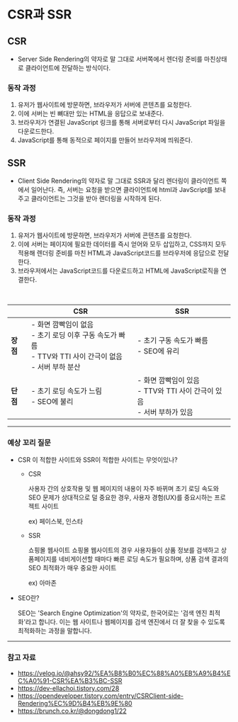 # CSR과 SSR

## CSR
* Server Side Rendering의 약자로 말 그대로 서버쪽에서 렌더링 준비를 마친상태로 클라이언트에 전달하는 방식이다.
### 동작 과정
1. 유저가 웹사이트에 방문하면, 브라우저가 서버에 콘텐츠를 요청한다.
2. 이에 서버는 빈 뼈대만 있는 HTML을 응답으로 보내준다. 
3. 브라우저가 연결된 JavaScript 링크를 통해 서버로부터 다시 JavaScript 파일을 다운로드한다. 
4. JavaScript를 통해 동적으로 페이지를 만들어 브라우저에 띄워준다. 
## SSR
* Client Side Rendering의 약자로 말 그대로 SSR과 달리 렌더링이 클라이언트 쪽에서 일어난다. 즉, 서버는 요청을 받으면 클라이언트에 html과 JavScript를 보내주고 클라이언트는 그것을 받아 렌더링을 시작하게 된다.
### 동작 과정
1. 유저가 웹사이트에 방문하면, 브라우저가 서버에 콘텐츠를 요청한다.
2. 이에 서버는 페이지에 필요한 데이터를 즉시 얻어와 모두 삽입하고, CSS까지 모두 적용해 렌더링 준비를 마친 HTML과 JavaScript코드를 브라우저에 응답으로 전달한다. 
3. 브라우저에서는 JavaScript코드를 다운로드하고 HTML에 JavaScript로직을 연결한다. 
<br/>

|               | CSR                                           | SSR                                      |
|---------------|-----------------------------------------------|------------------------------------------|
| **장점**      | - 화면 깜빡임이 없음<br> - 초기 로딩 이후 구동 속도가 빠름<br> - TTV와 TTI 사이 간극이 없음<br> - 서버 부하 분산 | - 초기 구동 속도가 빠름<br> - SEO에 유리 |
| **단점**      | - 초기 로딩 속도가 느림<br> - SEO에 불리       | - 화면 깜빡임이 있음<br> - TTV와 TTI 사이 간극이 있음<br> - 서버 부하가 있음 |


---


### 예상 꼬리 질문
* CSR 이 적합한 사이트와 SSR이 적합한 사이트는 무엇이있나?
    - CSR

        사용자 간의 상호작용 및 웹 페이지의 내용이 자주 바뀌며 초기 로딩 속도와 SEO 문제가 상대적으로 덜 중요한 경우, 사용자 경험(UX)를 중요시하는 프로젝트  사이트 
        
        ex) 페이스북, 인스타
    - SSR

        쇼핑몰 웹사이트 쇼핑몰 웹사이트의 경우 사용자들이 상품 정보를 검색하고 상품페이지를 네비게이션할 때마다 빠른 로딩 속도가 필요하며, 상품 검색 결과의 SEO 최적화가 매우 중요한 사이트

        ex) 아마존
* SEO란?

    SEO는 'Search Engine Optimization'의 약자로, 한국어로는 '검색 엔진 최적화'라고 합니다. 이는 웹 사이트나 웹페이지를 검색 엔진에서 더 잘 찾을 수 있도록 최적화하는 과정을 말합니다.
---

### 참고 자료
* https://velog.io/@ahsy92/%EA%B8%B0%EC%88%A0%EB%A9%B4%EC%A0%91-CSR%EA%B3%BC-SSR
* https://dev-ellachoi.tistory.com/28
* https://opendeveloper.tistory.com/entry/CSRClient-side-Rendering%EC%9D%B4%EB%9E%80
* https://brunch.co.kr/@dongdong1/22